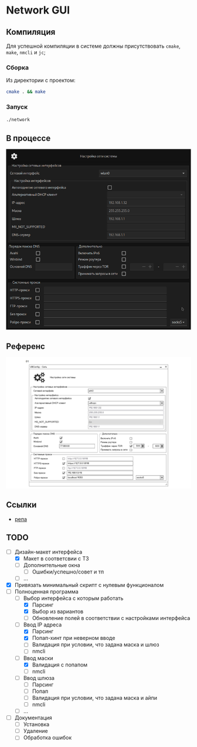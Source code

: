 # Network GUI

## Компиляция

Для успешной компиляции в системе должны присутствовать `cmake`, `make`, `nmcli` и `jc`;

### Сборка

Из директории с проектом:

```bash
cmake . && make
```

### Запуск

```bash
./network
```

## В процессе

![В процессе](design.png)

## Референс

![Референс](design_ref.jpg)

## Ссылки

- [репа](https://gitea.ublinux.ru/Artwork_Applications/design-ubl-settings-apps/src/branch/master/ubl-settings-network)

## TODO

- [ ] Дизайн-макет интерфейса
    - [x] Макет в соответсвии с ТЗ
    - [ ] Дополнительные окна
        - [ ] Ошибки/успешно/совет и тп
    - [ ] ...
- [x] Привязать минимальный скрипт с нулевым функционалом
- [ ] Полноценная программа
    - [ ] Выбор интерфейса с которым работать
      - [x] Парсинг 
      - [x] Выбор из вариантов
      - [ ] Обновление полей в соответствии с настройками интерфейса
    - [ ] Ввод IP адреса
      - [x] Парсинг
      - [x] Попап-хинт при неверном вводе
      - [ ] Валидация при условии, что задана маска и шлюз
      - [ ] nmcli
    - [ ] Ввод маски
      - [x] Валидация с попапом
      - [ ] nmcli
    - [ ] Ввод шлюза
      - [ ] Парсинг
      - [ ] Попап
      - [ ] Валидация при условии, что задана маска и айпи
      - [ ] nmcli
    - [ ] ...
- [ ] Документация
    - [ ] Установка
    - [ ] Удаление
    - [ ] Обработка ошибок
